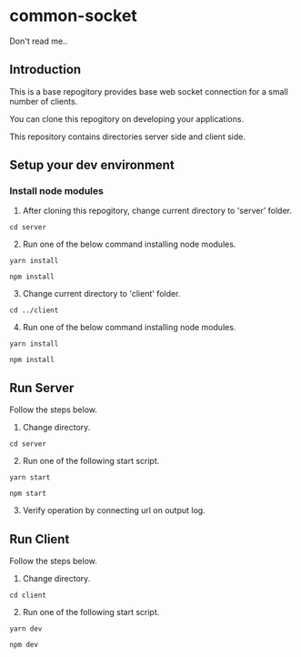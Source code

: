 # common-socket
Don't read me..

## Introduction
This is a base repogitory provides base web socket connection for a small number of clients.

You can clone this repogitory on developing your applications.

This repository contains directories server side and client side.

## Setup your dev environment

### Install node modules

1. After cloning this repogitory, change current directory to 'server' folder.

```cd server```

2. Run one of the below command installing node modules.

```yarn install```

```npm install```

3. Change current directory to 'client' folder.

```cd ../client```

4. Run one of the below command installing node modules.

```yarn install```

```npm install```

## Run Server
Follow the steps below.

1. Change directory.

```cd server```

2. Run one of the following start script.

```yarn start```

```npm start```

3. Verify operation by connecting url on output log.


## Run Client

Follow the steps below.

1. Change directory.

```cd client```

2. Run one of the following start script.

```yarn dev```

```npm dev```
